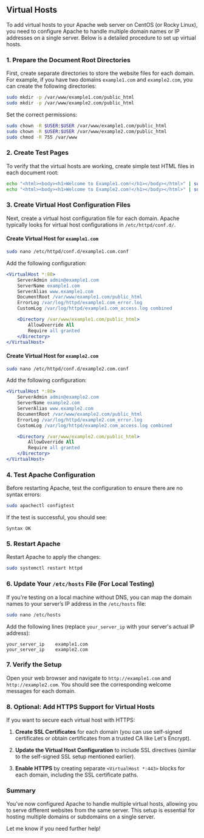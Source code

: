 ## Virtual Hosts 

To add virtual hosts to your Apache web server on CentOS (or Rocky Linux), you need to configure Apache to handle multiple domain names or IP addresses on a single server. Below is a detailed procedure to set up virtual hosts.

### **1. Prepare the Document Root Directories**

First, create separate directories to store the website files for each domain. For example, if you have two domains `example1.com` and `example2.com`, you can create the following directories:

```bash
sudo mkdir -p /var/www/example1.com/public_html
sudo mkdir -p /var/www/example2.com/public_html
```

Set the correct permissions:

```bash
sudo chown -R $USER:$USER /var/www/example1.com/public_html
sudo chown -R $USER:$USER /var/www/example2.com/public_html
sudo chmod -R 755 /var/www
```

### **2. Create Test Pages**

To verify that the virtual hosts are working, create simple test HTML files in each document root:

```bash
echo "<html><body><h1>Welcome to Example1.com!</h1></body></html>" | sudo tee /var/www/example1.com/public_html/index.html
echo "<html><body><h1>Welcome to Example2.com!</h1></body></html>" | sudo tee /var/www/example2.com/public_html/index.html
```

### **3. Create Virtual Host Configuration Files**

Next, create a virtual host configuration file for each domain. Apache typically looks for virtual host configurations in `/etc/httpd/conf.d/`.

#### **Create Virtual Host for `example1.com`**

```bash
sudo nano /etc/httpd/conf.d/example1.com.conf
```

Add the following configuration:

```apache
<VirtualHost *:80>
    ServerAdmin admin@example1.com
    ServerName example1.com
    ServerAlias www.example1.com
    DocumentRoot /var/www/example1.com/public_html
    ErrorLog /var/log/httpd/example1.com_error.log
    CustomLog /var/log/httpd/example1.com_access.log combined

    <Directory /var/www/example1.com/public_html>
        AllowOverride All
        Require all granted
    </Directory>
</VirtualHost>
```

#### **Create Virtual Host for `example2.com`**

```bash
sudo nano /etc/httpd/conf.d/example2.com.conf
```

Add the following configuration:

```apache
<VirtualHost *:80>
    ServerAdmin admin@example2.com
    ServerName example2.com
    ServerAlias www.example2.com
    DocumentRoot /var/www/example2.com/public_html
    ErrorLog /var/log/httpd/example2.com_error.log
    CustomLog /var/log/httpd/example2.com_access.log combined

    <Directory /var/www/example2.com/public_html>
        AllowOverride All
        Require all granted
    </Directory>
</VirtualHost>
```

### **4. Test Apache Configuration**

Before restarting Apache, test the configuration to ensure there are no syntax errors:

```bash
sudo apachectl configtest
```

If the test is successful, you should see:

```
Syntax OK
```

### **5. Restart Apache**

Restart Apache to apply the changes:

```bash
sudo systemctl restart httpd
```

### **6. Update Your `/etc/hosts` File (For Local Testing)**

If you're testing on a local machine without DNS, you can map the domain names to your server’s IP address in the `/etc/hosts` file:

```bash
sudo nano /etc/hosts
```

Add the following lines (replace `your_server_ip` with your server's actual IP address):

```plaintext
your_server_ip    example1.com
your_server_ip    example2.com
```

### **7. Verify the Setup**

Open your web browser and navigate to `http://example1.com` and `http://example2.com`. You should see the corresponding welcome messages for each domain.

### **8. Optional: Add HTTPS Support for Virtual Hosts**

If you want to secure each virtual host with HTTPS:

1. **Create SSL Certificates** for each domain (you can use self-signed certificates or obtain certificates from a trusted CA like Let's Encrypt).

2. **Update the Virtual Host Configuration** to include SSL directives (similar to the self-signed SSL setup mentioned earlier).

3. **Enable HTTPS** by creating separate `<VirtualHost *:443>` blocks for each domain, including the SSL certificate paths.

### **Summary**
You’ve now configured Apache to handle multiple virtual hosts, allowing you to serve different websites from the same server. This setup is essential for hosting multiple domains or subdomains on a single server.

Let me know if you need further help!
